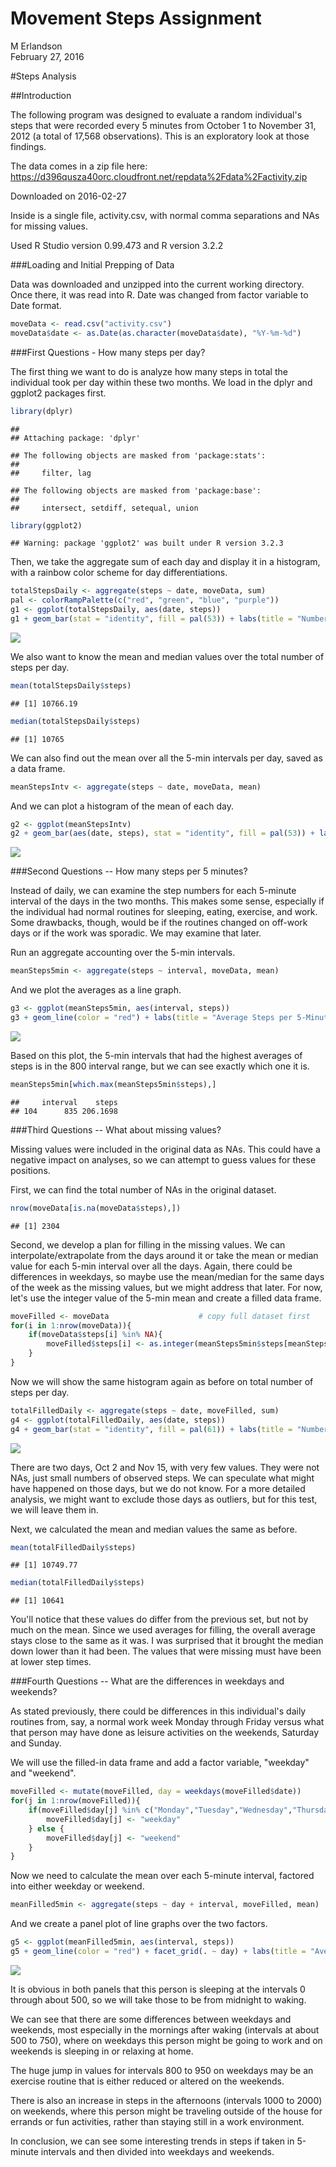 # Movement Steps Assignment
M Erlandson  
February 27, 2016  

#Steps Analysis

##Introduction

The following program was designed to evaluate a random individual's steps that were recorded every 5 minutes from October 1 to November 31, 2012 (a total of 17,568 observations). This is an exploratory look at those findings.

The data comes in a zip file here: https://d396qusza40orc.cloudfront.net/repdata%2Fdata%2Factivity.zip

Downloaded on 2016-02-27

Inside is a single file, activity.csv, with normal comma separations and NAs for missing values.

Used R Studio version 0.99.473 and R version 3.2.2

###Loading and Initial Prepping of Data

Data was downloaded and unzipped into the current working directory. Once there, it was read into R. Date was changed from factor variable to Date format.


```r
moveData <- read.csv("activity.csv")
moveData$date <- as.Date(as.character(moveData$date), "%Y-%m-%d")
```

###First Questions - How many steps per day?

The first thing we want to do is analyze how many steps in total the individual took per day within these two months. We load in the dplyr and ggplot2 packages first.


```r
library(dplyr)
```

```
## 
## Attaching package: 'dplyr'
```

```
## The following objects are masked from 'package:stats':
## 
##     filter, lag
```

```
## The following objects are masked from 'package:base':
## 
##     intersect, setdiff, setequal, union
```

```r
library(ggplot2)
```

```
## Warning: package 'ggplot2' was built under R version 3.2.3
```

Then, we take the aggregate sum of each day and  display it in a histogram, with a rainbow color scheme for day differentiations.


```r
totalStepsDaily <- aggregate(steps ~ date, moveData, sum)
pal <- colorRampPalette(c("red", "green", "blue", "purple"))
g1 <- ggplot(totalStepsDaily, aes(date, steps))
g1 + geom_bar(stat = "identity", fill = pal(53)) + labs(title = "Number of Steps per Day")
```

![](https://github.com/merlandson14/RepData_PeerAssessment1/blob/master/PA1_template_files/figure-html/how.many.steps-1.png)

We also want to know the mean and median values over the total number of steps per day. 


```r
mean(totalStepsDaily$steps)
```

```
## [1] 10766.19
```

```r
median(totalStepsDaily$steps)
```

```
## [1] 10765
```

We can also find out the mean over all the 5-min intervals per day, saved as a data frame.


```r
meanStepsIntv <- aggregate(steps ~ date, moveData, mean)
```

And we can plot a histogram of the mean of each day.


```r
g2 <- ggplot(meanStepsIntv)
g2 + geom_bar(aes(date, steps), stat = "identity", fill = pal(53)) + labs(title = "Average Number of Steps per Day")
```

![](https://github.com/merlandson14/RepData_PeerAssessment1/blob/master/PA1_template_files/figure-html/mean.steps.plot-1.png)

###Second Questions -- How many steps per 5 minutes?

Instead of daily, we can examine the step numbers for each 5-minute interval of the days in the two months. This makes some sense, especially if the individual had normal routines for sleeping, eating, exercise, and work. Some drawbacks, though, would be if the routines changed on off-work days or if the work was sporadic. We may examine that later.

Run an aggregate accounting over the 5-min intervals.


```r
meanSteps5min <- aggregate(steps ~ interval, moveData, mean)
```

And we plot the averages as a line graph.


```r
g3 <- ggplot(meanSteps5min, aes(interval, steps))
g3 + geom_line(color = "red") + labs(title = "Average Steps per 5-Minute Interval")
```

![](https://github.com/merlandson14/RepData_PeerAssessment1/blob/master/PA1_template_files/figure-html/mean.5-min.plot-1.png)

Based on this plot, the 5-min intervals that had the highest averages of steps is in the 800 interval range, but we can see exactly which one it is.


```r
meanSteps5min[which.max(meanSteps5min$steps),]
```

```
##     interval    steps
## 104      835 206.1698
```

###Third Questions -- What about missing values?

Missing values were included in the original data as NAs. This could have a negative impact on analyses, so we can attempt to guess values for these positions.

First, we can find the total number of NAs in the original dataset.


```r
nrow(moveData[is.na(moveData$steps),])
```

```
## [1] 2304
```

Second, we develop a plan for filling in the missing values. We can interpolate/extrapolate from the days around it or take the mean or median value for each 5-min interval over all the days. Again, there could be differences in weekdays, so maybe use the mean/median for the same days of the week as the missing values, but we might address that later. For now, let's use the integer value of the 5-min mean and create a filled data frame.


```r
moveFilled <- moveData                    # copy full dataset first
for(i in 1:nrow(moveData)){
    if(moveData$steps[i] %in% NA){
        moveFilled$steps[i] <- as.integer(meanSteps5min$steps[meanSteps5min$interval %in% moveData$interval[i]])
    }
}
```

Now we will show the same histogram again as before on total number of steps per day.


```r
totalFilledDaily <- aggregate(steps ~ date, moveFilled, sum)
g4 <- ggplot(totalFilledDaily, aes(date, steps))
g4 + geom_bar(stat = "identity", fill = pal(61)) + labs(title = "Number of Steps per Day (Values Filled)")
```

![](https://github.com/merlandson14/RepData_PeerAssessment1/blob/master/PA1_template_files/figure-html/how.many.steps.filled-1.png)

There are two days, Oct 2 and Nov 15, with very few values. They were not NAs, just small numbers of observed steps. We can speculate what might have happened on those days, but we do not know. For a more detailed analysis, we might want to exclude those days as outliers, but for this test, we will leave them in.

Next, we calculated the mean and median values the same as before.


```r
mean(totalFilledDaily$steps)
```

```
## [1] 10749.77
```

```r
median(totalFilledDaily$steps)
```

```
## [1] 10641
```

You'll notice that these values do differ from the previous set, but not by much on the mean. Since we used averages for filling, the overall average stays close to the same as it was. I was surprised that it brought the median down lower than it had been. The values that were missing must have been at lower step times.

###Fourth Questions -- What are the differences in weekdays and weekends?

As stated previously, there could be differences in this individual's daily routines from, say, a normal work week Monday through Friday versus what that person may have done as leisure activities on the weekends, Saturday and Sunday. 

We will use the filled-in data frame and add a factor variable, "weekday" and "weekend".


```r
moveFilled <- mutate(moveFilled, day = weekdays(moveFilled$date))
for(j in 1:nrow(moveFilled)){
    if(moveFilled$day[j] %in% c("Monday","Tuesday","Wednesday","Thursday","Friday")){
        moveFilled$day[j] <- "weekday"
    } else {
        moveFilled$day[j] <- "weekend"
    }
}
```

Now we need to calculate the mean over each 5-minute interval, factored into either weekday or weekend.


```r
meanFilled5min <- aggregate(steps ~ day + interval, moveFilled, mean)
```

And we create a panel plot of line graphs over the two factors.


```r
g5 <- ggplot(meanFilled5min, aes(interval, steps))
g5 + geom_line(color = "red") + facet_grid(. ~ day) + labs(title = "Average Steps per 5-Minute Interval for Weekdays and Weekends")
```

![](https://github.com/merlandson14/RepData_PeerAssessment1/blob/master/PA1_template_files/figure-html/mean%205-min/day.plot-1.png)

It is obvious in both panels that this person is sleeping at the intervals 0 through about 500, so we will take those to be from midnight to waking.

We can see that there are some differences between weekdays and weekends, most especially in the mornings after waking (intervals at about 500 to 750), where on weekdays this person might be going to work and on weekends is sleeping in or relaxing at home. 

The huge jump in values for intervals 800 to 950 on weekdays may be an exercise routine that is either reduced or altered on the weekends.

There is also an increase in steps in the afternoons (intervals 1000 to 2000) on weekends, where this person might be traveling outside of the house for errands or fun activities, rather than staying still in a work environment.

In conclusion, we can see some interesting trends in steps if taken in 5-minute intervals and then divided into weekdays and weekends.
